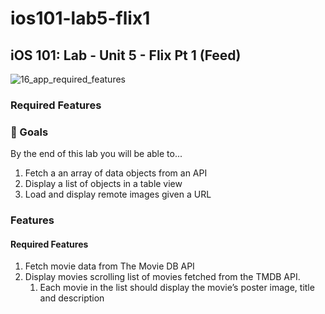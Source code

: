 # ios101-lab5-flix1

## iOS 101: Lab - Unit 5 - Flix Pt 1 (Feed)

![16_app_required_features](https://user-images.githubusercontent.com/11927517/223374834-93edad78-9273-45d1-9d42-50ece5bb5b51.gif)

### Required Features

### 🎯 Goals

By the end of this lab you will be able to...

1. Fetch a an array of data objects from an API
1. Display a list of objects in a table view
1. Load and display remote images given a URL

### Features

#### Required Features

1. Fetch movie data from The Movie DB API
1. Display movies scrolling list of movies fetched from the TMDB API.
   1. Each movie in the list should display the movie’s poster image, title and description
